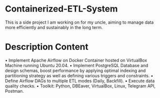 # Containerized-ETL-System
This is a side project I am working on for my uncle, aiming to manage data more efficiently and sustainably in the long term.

# Description Content
• Implement Apache Airflow on Docker
Container hosted on VirtualBox Machine
running Ubuntu 20.04.
• Implement PostgreSQL Database and
design schemas, boost performance by
applying optimal indexing and partitioning
strategy as well as defining various
triggers and constraints.
• Define Airflow DAGs to multiple ETL
modes (Daily, Backfill).
• Execute data quality checks.
• Toolkit: Python, DBEaver, VirtualBox,
Linux, Telegram API, Postman.
